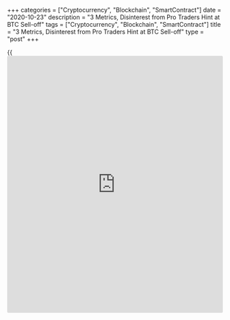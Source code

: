+++
categories = ["Cryptocurrency", "Blockchain", "SmartContract"]
date = "2020-10-23"
description = "3 Metrics, Disinterest from Pro Traders Hint at BTC Sell-off"
tags = ["Cryptocurrency", "Blockchain", "SmartContract"]
title = "3 Metrics, Disinterest from Pro Traders Hint at BTC Sell-off"
type = "post"
+++

{{<iframe id="large-banner" src="https://www.bounty.group/#slide=22.0" width="100%" height="600" scrolling="no" style="border: 0px solid rgb(216, 221, 230); border-radius: 3px;">}}

For novice traders, FOMO can be a heavy burden to bear. Resisting the
urge to buy Bitcoin (BTC) after a nearly 15% rally, which saw the price
break both the $12K and $13K levels in less than 24 hours, is almost
impossible. Professional traders are more experienced and know precisely
[how to](https://www.playgroundfx.com/blog/forex-trading-how-to/) play these FOMO-inducing situations. As data has shown, they were
mostly adding shorts up to October 20, right before the $12K rupture.

![3 Key Metrics and Disinterest from Pro Traders Hint at Bitcoin rice
Sell-off][1]

Most [investor](https://www.fintechee.com/tutorial-for-forex-trading/investor-mode/)s fail to grasp that being a pro trader does not mean all
the emerging trends are played profitably. Instead, surviving when
things go wrong is the true mark of success. As BTC rocketed to $13,217,
a total of $350 million worth of liquidations occurred, and the futures
contract funding rate shows there was not excessive short leverage.
Perpetual contracts, also known as inverse swaps, have an embed rate
usually charged every eight hours. When shorts are the ones demanding
more leverage, the funding rate goes negative. Therefore, those shorts
will be the ones paying up the fees.

![3 Key Metrics and Disinterest from Pro Traders Hint at Bitcoin rice
Sell-off][2]

The above chart shows that such a situation hasn’t occurred over the
past few weeks, at least not in a significant way. Thus, despite selling
ahead of the price surge, top traders were not squeezed out of leveraged
short positions.

Data show pro traders covered their shorts on Oct. 21 and they remain
distanced from placing bullish bets. This action is supported both by
crypto exchanges top traders long-to-short ratio and the futures
contracts premium.

Pro traders covered shorts but are unwilling to go long  
According to Huobi’s long-to-short ratio, there has been no sign of
aggressive buying. Data indicates that top traders are not confident
that the current rally is sustainable despite some short-covering
activity.

The long-to-short ratio had been relatively neutral until October 21.
Suddenly, top traders decided to short as BTC broke the $12.5K
resistance. This morning, as BTC refused to lose ground, those traders
started to cover their shorts.

Still, at the moment, there are no signs of bullish bets as Huobi’s
latest data favoring longs by 10% occurred over two weeks ago.

As for OKEx top traders, a similar pattern emerged, although the
shorting movement happened ahead of $12K. This indicator remains in
favor of shorts, a trend that emerged in mid-September and has been held
since then.

To confirm whether there has been a change in sentiment, one should
monitor the futures contracts premium. Those contracts usually trade
with a slight premium on healthy markets across any asset class.

Bullish markets will cause futures contract sellers to demand a higher
price to postpone settlement instead of making the sale at regular spot
markets. If the current $13K level has managed to restore bullish
momentum, this should be reflected in this indicator.

As Cointelegraph and Digital Assets Data show, the current 1.8% premium
matches the same level seen three weeks ago as BTC hovered around
$11.5K. This data is further evidence that top traders are not confident
in buying BTC despite the 13% price increase since then.

Implied volatility is the primary metric that can be extracted from
[options](https://www.fixpro.org/post/options-liquidity/) pricing. Whenever traders perceive an increased risk of larger
price oscillations, the indicator will shift higher. The opposite occurs
during periods when the price is flat or the expectation of mild price
swings.

Bitcoin’s implied volatility had been in a downtrend during the past six
weeks, but yesterday’s move seems to have surprised [options](https://www.fixpro.org/post/options-liquidity/) traders. Not
only did the indicator spike from 55% to 70%, the volume traded on
[options](https://www.fixpro.org/post/options-liquidity/) contracts ($575 million) was three times higher than average.

Going by the long-to-short ratio and futures contracts premium, there is
hardly any relevant buying activity from top traders. This lack of
interest raises a yellow flag as on-chain data shows that as the Bitcoin
price surged above $13,000, a record-high 22% of the total BTC supply
was transacted.

This movement could be a potential signal of large entities preparing to
sell. Still, one must remember that unless those BTC are transferred to
exchanges, over-the-counter (OTC) deals tend to have less price impact.

_Source:[FXPro][3]_

   1. /files/downloads/5/9/e/59e704f2fa08434b38b1860dfe7c817b_cfa58f2340c223559941291b4987c02c.png
   2. /files/downloads/9/3/3/9334b91718e344b84f77e83ce095c2e5_afc7719912463b04a643b5c4d9b83202.png
   3. /geturl/index/b4fa8f3aad7e3d83c1aa2a5fc1121c8fdd96cbee/